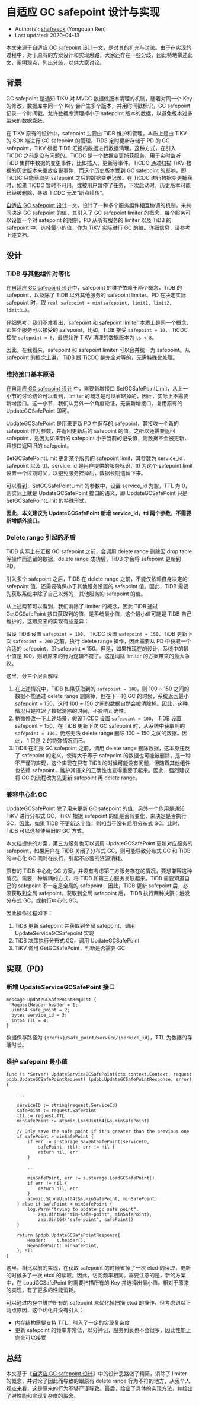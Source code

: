 # 自适应 GC safepoint 设计与实现

- Author(s): [shafreeck](https://github.com/shafreeck) (Yongquan Ren)
- Last updated: 2020-04-13

本文来源于[自适应 GC safepoint 设计](./2020-04-13-ticdc-auto-gc-safepoint-1-cn.md)一文，是对其的扩充与讨论。由于在实现的过程中，对于原有的方案设计和实现思路，大家还存在一些分歧，因此特地撰述此文，阐明观点，列出分歧，以供大家讨论。

## 背景

GC safepoint 是通知 TiKV 对 MVCC 数据做版本清理的机制，随着对同一个 Key 的修改，数据库中同一个 Key 会产生多个版本，并用时间戳标识，GC safepoint 记录一个时间戳，允许数据库清理掉小于 safepoint 版本的数据，以避免版本过多带来的数据膨胀。

在 TiKV 原有的设计中，safepoint 主要由 TiDB 维护和管理，本质上是由 TiKV 的 SDK 端进行 GC safepoint 的管理。TiDB 定时更新存储于 PD 的 GC safepoint，TiKV 根据 TiDB 汇报的数据进行数据清理。这种方式，在引入 TiCDC 之前是没有问题的。TiCDC 是一个数据变更捕获服务，用于实时监听 TiDB 集群中数据的变更事件，比如插入、更新等事件。TiCDC 通过扫描 TiKV 数据的历史版本来重放变更事件，而这个历史版本受到 GC safepoint 的影响，即 TiCDC 只能获取到 safepoint 之后的数据变更记录。在 TiCDC 进行数据变更捕获时，如果 TiCDC 暂时不可用，或被用户暂停了任务，下次启动时，历史版本可能已经被删除，导致 TiCDC 无法“断点续传”。

[自适应 GC safepoint 设计](./2020-04-13-ticdc-auto-gc-safepoint-1-cn.md)一文，设计了一种多个服务组件相互协调的机制，来共同决定 GC safepoint 的值，其引入了 GC safepoint limiter 的概念，每个服务可以设置一个对 safepoint 的限制，PD 从所有服务的 limiter 以及 TiDB 的 safepoint 中，选择最小的值，作为 TiKV 实际进行 GC 的值。详细信息，请参考上述文档。

## 设计

### TiDB 与其他组件对等化

在[自适应 GC safepoint 设计](./2020-04-13-ticdc-auto-gc-safepoint-1-cn.md)中，safepoint 的维护依赖于两个概念，TiDB 的 safepoint，以及除了 TiDB 以外其他服务的 safepoint limiter。PD 在决定实际 safepoint 时，取 `real safepoint = min(safepoint, limit1, limit2, limit3…)`。

仔细思考，我们不难看出，safepoint 和 safepoint limiter 本质上是同一个概念，即某个服务可以接受的 safepoint，比如，TiDB 接受 `safepoint = 10`， TiCDC 接受 `safepoint = 8`，最终允许 TiKV 清理的数据版本为 `ts < 8`。

因此，在我看来，safepoint 和 safepoint limiter 可以合并统一为 safepoint。从 safepoint 的概念上讲， TiDB 跟 TiCDC 是完全对等的，无需特殊化处理。

### 维持接口基本原语

在[自适应 GC safepoint 设计](./2020-04-13-ticdc-auto-gc-safepoint-1-cn.md) 中，需要新增接口 SetGCSafePointLimit，从上一小节的讨论结论可以看到，limiter 的概念是可以省略掉的，因此，实际上不需要新增接口。这一小节，我们从另外一个角度论证，无需新增接口，复用原有的 UpdateGCSafePoint 即可。

UpdateGCSafePoint 是用来更新 PD 中保存的 safepoint，其接收一个新的 safepoint 作为参数，并返回更新后的 safepoint 的值。之所以还需要返回 safepoint，是因为如果新的 safepoint 小于当前的记录值，则数据不会被更新，且接口返回旧的 safepoint。

SetGCSafePointLimit 更新某个服务的 safepoint limit，其参数为 service_id，safepoint 以及 ttl，service_id 是用户提供的服务标识，ttl 为这个 safepoint limit 设置一个过期时间，以避免服务挂掉后，数据长期遗留下来。

可以看到，SetGCSafePointLimit 的参数中，设置 service_id 为空，TTL 为 0，则实际上就是 UpdateGCSafePoint 接口的语义，即 UpdateGCSafePoint 只是 SetGCSafePointLimit 的特殊形式。

**因此，本文建议为 UpdateGCSafePoint 新增 service_id，ttl 两个参数，不需要新增额外接口。**

### Delete range 引起的矛盾

TiDB 实际上在汇报 GC safepoint 之前，会调用 delete range 删除因 drop table 等操作而遗留的数据，delete range 成功后，TiDB 才会将 safepoint 更新到 PD。

引入多个 safepoint 之后，TiDB 在 delete range 之前，不能仅依赖自身决定的 safepoint 值，还需要确保小于其他服务设置的 safepoint 值。因此，TiDB 需要先获取系统中除了自己以外的，其他服务的 safepoint 的值。

从上述两节可以看到，我们消除了 limiter 的概念，因此 TiDB 通过 GetGCSafePoint 接口获取到的值，是系统最小值，这个最小值可能是 TiDB 自己维护的，这跟原来的实现有些差异：

假设 TiDB 设置 `safepoint = 100`， TiCDC 设置 `safepoint = 150`，TiDB 更新下次 `safepoint = 200` 之前，执行 delete range 操作，因此需要从 PD 中获取一个合适的 safepoint，即 safepoint = 150。但是，如果按现在的设计，系统中的最小值是 100，则跟原来的行为逻辑不符了。这是消除 limiter 的方案带来的最大争议。

这里，分三个层面解释

1. 在上述情况中，TiDB 如果获取到的 `safepoint = 100`，则 100 ~ 150 之间的数据不能通过 delete range 删除掉，但在下一轮 GC 的时候，系统返回最小 safepoint = 150，这时 100 ~ 150 之间的数据自然会被清除掉。因此，这种情况只是推迟了数据清除的时间，不影响正确性。
2. 稍微修改一下上述场景，假设TiCDC 设置 `safepoint = 100`， TiDB 设置 safepoint = 150，在 TiDB 更新下次 GC safepoint 时，从系统中获取到的 `safepoint = 100`，仍然无法 delete range 删除 100 ~ 150 之间的数据。因此， 1 只是 2 的特殊情况而已。
3. TiDB 在汇报 GC safepoint 之前，调用 delete range 删除数据，这本身违反了 safepoint 的定义，使得大于等于 safepoint 的数据也可能被删除，是一种不严谨的实现，这个实现在只有 TiDB 的时候可能没有问题，但随着其他组件也依赖 safepoint，维护其语义的正确性也变得重要了起来。因此，强烈建议将 GC 的流程改为先更新 safepoint 再 delete range。

### 兼容中心化 GC

UpdateGCSafePoint 除了用来更新 GC safepoint 的值，另外一个作用是通知 TiKV 进行分布式 GC，TiKV 根据 safepoint 的值是否有变化，来决定是否执行 GC，因此，如果 TiDB 不更新这个值，则相当于没有启用分布式 GC。此时，TiDB 可以选择使用旧的 GC 方式。

本文档提供的方案，第三方服务也可以调用 UpdateGCSafePoint 更新对应服务的 safepoint，如果用户在 TiDB 关闭了分布式 GC，则可能导致分布式 GC 和 TiDB 的中心化 GC 同时在执行，引起不必要的资源消耗。

原有的 TiDB 中心化 GC 方案，并没有考虑第三方服务存在的情况，要想兼容这种情况，需要一种解耦的方式，将 TiDB 和第三方服务关联起来。TiDB 需要知道自己的 safepoint 不一定是全局的 safepoint，因此，TiDB 更新 safepoint 后，必须获取到全局 safepoint。获取到全局 safepoint 后， TiDB 执行两种决策：触发分布式 GC，或执行中心化 GC。

因此操作过程如下：

1. TiDB 更新 safepoint 并获取到全局 safepoint，调用 UpdateServiceGCSafepoint 实现
2. TiDB 决策执行分布式 GC，调用 UpdateGCSafePoint
3. TiKV 调用 GetGCSafePoint，判断是否需要 GC

## 实现（PD）

### 新增 UpdateServiceGCSafePoint 接口

```
message UpdateGCSafePointRequest {
  RequestHeader header = 1;
  uint64 safe_point = 2;
  bytes service_id = 3;
  int64 TTL = 4;
}
```

数据保存路径为 `{prefix}/safe_point/service/{service_id}`，TTL 为数据的存活时长。

### 维护 safepoint 最小值

```
func (s *Server) UpdateServiceGCSafePoint(ctx context.Context, request pdpb.UpdateGCSafePointRequest) (pdpb.UpdateGCSafePointResponse, error) {

    ...

    serviceID := string(request.ServiceId)
    safePoint := request.SafePoint
    ttl := request.TTL
    minSafePoint := atomic.LoadUint64(&s.minSafePoint)

    // Only save the safe point if it's greater than the previous one
    if safePoint > minSafePoint {
        if err := s.storage.SaveGCSafePoint(serviceID,
            safePoint, ttl); err != nil {
            return nil, err
        }

        ...

        minSafePoint, err := s.storage.LoadGCSafePoint()
        if err != nil {
            return nil, err
        }
        atomic.StoreUint64(&s.minSafePoint, minSafePoint)
    } else if safePoint < minSafePoint {
        log.Warn("trying to update gc safe point",
            zap.Uint64("min-safe-point", minSafePoint),
            zap.Uint64("safe-point", safePoint))
    }

    return &pdpb.UpdateGCSafePointResponse{
        Header:    s.header(),
        NewSafePoint: minSafePoint,
    }, nil
}
```

这里，相比以前的实现，在获取 safepoint 的时候省掉了一次 etcd 的读取，更新的时候多了一次 etcd 的读取，因此，访问频率相同。需要注意的是，新的方案中，在 LoadGCSafePoint 时需要扫描所有的 Key 并选择出最小值。相对于原来的实现，有了更多的性能消耗。

可以通过内存中维护所有的 safepoint 来优化掉扫描 etcd 的操作，但考虑到以下两点原因，这个优化并没有引入：

- 内存结构需要支持 TTL，引入了一定的实现复杂度
- 更新 safepoint 的频率非常低，以分钟记，服务列表也不会很多，因此性能上完全可以接受

## 总结

本文基于《[自适应 GC safepoint 设计](./2020-04-13-ticdc-auto-gc-safepoint-1-cn.md)》中的设计思路做了精简，消除了 limiter 的概念，并讨论了因此而导致的跟原有 delete range 行为不符的地方，从我个人观点来看，这是原来的行为不够严谨导致。最后，给出了具体的实现方法，并给出了对性能和实现复杂度的取舍。
